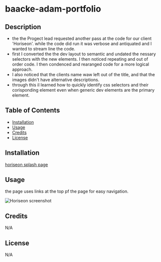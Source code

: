 # baacke-adam-portfolio

## Description


- the the Progect lead requested another pass at the code for our client 'Horiseon'. while the code did run it was verbose and antiquated and I wanted to stream line the code.
- first I converted the the dev layout to semantic and undated the nessary selectors with the new elements. I then noticed repeating and out of order code. I then condenced and rearanged code for a more logical approach.
- I also noticed that the clients name waw left out of the title, and that the images didn't have alternative descriptions.
- through this iI learned how to quickly identify css selectors and their corisponding element even when generic dev elements are the primary element.

## Table of Contents 

- [Installation](#installation)
- [Usage](#usage)
- [Credits](#credits)
- [License](#license)

## Installation


[horiseon splash page](https://crowtrooper202.github.io/horiseon-accessibility-recode/)


## Usage

the page uses links at the top pf the page for easy navigation.

![Horiseon screenshot](./assets/images/horiseon_screenshot.PNG)



## Credits

N/A

## License

N/A
